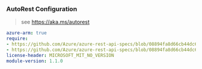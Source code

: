 ### AutoRest Configuration

> see https://aka.ms/autorest

``` yaml
azure-arm: true
require:
- https://github.com/Azure/azure-rest-api-specs/blob/08894fa8d66cb44dc62a73f7a09530f905985fa3/specification/sql/resource-manager/readme.md
- https://github.com/Azure/azure-rest-api-specs/blob/08894fa8d66cb44dc62a73f7a09530f905985fa3/specification/sql/resource-manager/readme.go.md
license-header: MICROSOFT_MIT_NO_VERSION
module-version: 1.1.0
```
